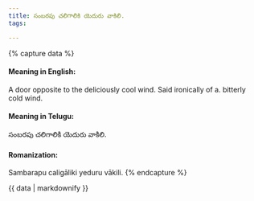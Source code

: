 ```yaml
---
title: సంబరపు చలిగాలికి యెదురు వాకిలి.
tags:

---
```


{% capture data %}
#### Meaning in English:
A door opposite to the deliciously cool wind.
Said ironically of a. bitterly cold wind.

#### Meaning in Telugu:
సంబరపు చలిగాలికి యెదురు వాకిలి.

#### Romanization:
Sambarapu caligāliki yeduru vākili.
{% endcapture %}

{{ data | markdownify }}

